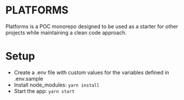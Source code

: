 # PLATFORMS

Platforms is a POC monorepo designed to be used as a starter for other projects while maintaining a clean code approach.

# Setup

- Create a .env file with custom values for the variables defined in .env.sample
- Install node_modules: `yarn install`
- Start the app: `yarn start`

